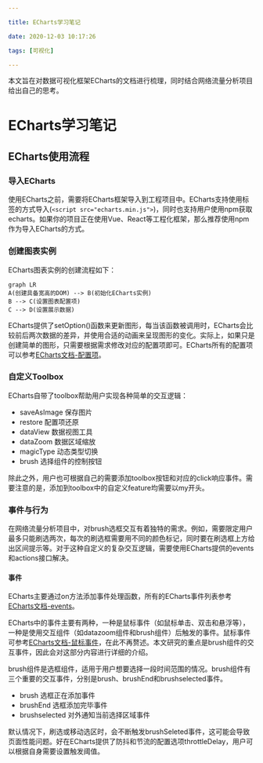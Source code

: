 ```yaml
---

title: ECharts学习笔记

date: 2020-12-03 10:17:26

tags: [可视化]

---
```


本文旨在对数据可视化框架ECharts的文档进行梳理，同时结合网络流量分析项目给出自己的思考。

<!-- more -->

# ECharts学习笔记

## ECharts使用流程

### 导入ECharts

使用ECharts之前，需要将ECharts框架导入到工程项目中。ECharts支持使用标签的方式导入(`<script src="echarts.min.js">`)，同时也支持用户使用npm获取echarts。如果你的项目正在使用Vue、React等工程化框架，那么推荐使用npm作为导入ECharts的方式。

### 创建图表实例

ECharts图表实例的创建流程如下：

```mermaid
graph LR
A(创建具备宽高的DOM) --> B(初始化ECharts实例) 
B --> C(设置图表配置项) 
C --> D(设置展示数据)
```

ECharts提供了setOption()函数来更新图形，每当该函数被调用时，ECharts会比较前后两次数据的差异，并使用合适的动画来呈现图形的变化。实际上，如果只是创建简单的图形，只需要根据需求修改对应的配置项即可。ECharts所有的配置项可以参考[ECharts文档-配置项](https://echarts.apache.org/zh/option.html#title)。

### 自定义Toolbox

ECharts自带了toolbox帮助用户实现各种简单的交互逻辑：

- saveAsImage  保存图片
- restore  配置项还原
- dataView  数据视图工具
- dataZoom  数据区域缩放
- magicType  动态类型切换
- brush 选择组件的控制按钮

除此之外，用户也可根据自己的需要添加toolbox按钮和对应的click响应事件。需要注意的是，添加到toolbox中的自定义feature均需要以my开头。

### 事件与行为

在网络流量分析项目中，对brush选框交互有着独特的需求。例如，需要限定用户最多只能刷选两次，每次的刷选框需要用不同的颜色标记，同时要在刷选框上方给出区间提示等。对于这种自定义的复杂交互逻辑，需要使用ECharts提供的events和actions接口解决。

#### 事件

ECharts主要通过on方法添加事件处理函数，所有的ECharts事件列表参考[ECharts文档-events](https://echarts.apache.org/zh/api.html#events)。

ECharts中的事件主要有两种，一种是鼠标事件（如鼠标单击、双击和悬浮等），一种是使用交互组件（如datazoom组件和brush组件）后触发的事件。鼠标事件可参考[ECharts文档-鼠标事件](https://echarts.apache.org/zh/api.html#events)，在此不再赘述。本文研究的重点是brush组件的交互事件，因此会对这部分内容进行详细的介绍。

brush组件是选框组件，适用于用户想要选择一段时间范围的情况。brush组件有三个重要的交互事件，分别是brush、brushEnd和brushselected事件。

- brush  选框正在添加事件
- brushEnd 选框添加完毕事件
- brushselected  对外通知当前选择区域事件

默认情况下，刷选或移动选区时，会不断触发brushSeleted事件，这可能会导致页面性能问题。好在ECharts提供了防抖和节流的配置选项throttleDelay，用户可以根据自身需要设置触发阈值。

